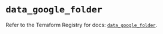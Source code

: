 # `data_google_folder`

Refer to the Terraform Registry for docs: [`data_google_folder`](https://registry.terraform.io/providers/hashicorp/google/5.15.0/docs/data-sources/folder).
